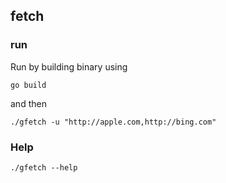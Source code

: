 ## fetch

### run
  Run by building binary using 
  ```
  go build

  ```
  and then 

  ```
  ./gfetch -u "http://apple.com,http://bing.com" 
  ```

### Help

  ```
  ./gfetch --help

  ```
